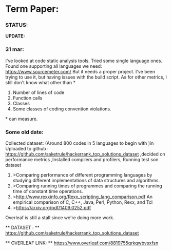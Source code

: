 Term Paper:
===========


### STATUS:

**UPDATE:**
### 31 mar:

I've looked at code static analysis tools. Tried some single language ones. Found one supporting all languages we need: https://www.sourcemeter.com/
But it needs a proper project. I've been trying to use it, but having issues with the build script.
As for other metrics, I still don't know what other than \*

1. Number of lines of code
2. Function calls
3. Classes
4. Some classes of coding convention violations.

\* can measure. 



### Some old date:

Collected dataset: (Around 800 codes in 5 languages to begin with )in Uploaded to github : https://github.com/saketrule/hackerrank_top_solutions_dataset ,decided on performance metrics ,Installed compilers and profilers, Running test son dataset
                  
1. \>Comparing performance of different programming languages by studying different implementations of data structures and algorithms.
2. \>Comparing running times of programmes and comparing the running time of constant time operations.
3. \>http://www.rexxinfo.org/Rexx_scripting_lang_comparison.pdf  An empirical comparison of C, C++, Java, Perl, Python, Rexx, and Tcl
4. \>https://arxiv.org/pdf/1409.0252.pdf


 Overleaf is still a stall since we're doing more work.



 ** DATASET : ** https://github.com/saketrule/hackerrank_top_solutions_dataset

 ** OVERLEAF LINK: ** https://www.overleaf.com/8819755qrkqwbvsxfsn
